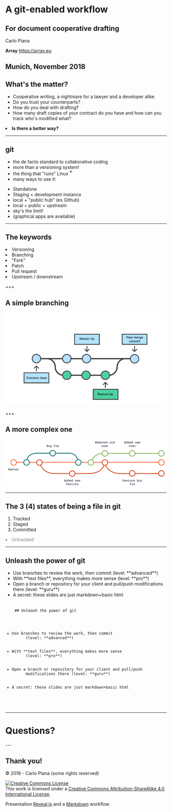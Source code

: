 # A git-enabled workflow

## For document cooperative drafting

Carlo Piana

**Array**
  https://array.eu   

Munich, November 2018
---

## What's the matter?

- Cooperative writing, a nightmare for a lawyer and a developer alike
- Do you trust your counterparts?
- How do you deal with drafting?
- How many draft copies of your contract do you have and how can you track who's modified what?
<li class="fragment"> <strong>Is there a better way?</strong></li>

---

## git

- the de facto standard to collaborative coding
- more than a versioning system!
- the thing that "runs" Linux <sup>®</sup>
- many ways to use it:
<ul>
    <li class="fragment"> Standalone</li>
    <li class="fragment"> Staging + development instance </li>
    <li class="fragment"> local + "public hub" (es Github) </li>
    <li class="fragment"> local + public + upstream </li>
    <li class="fragment"> sky's the limit!</li>
    <li class="fragment"> (graphical apps are available)</li>
</ul>

---

## The keywords

<li class="fragment">Versioning</li>
<li class="fragment">Branching</li>
<li class="fragment">"Fork"</li>
<li class="fragment">Patch</li>
<li class="fragment">Pull request</li>
<li class="fragment">Upstream / downstream</li>

+++

## A simple branching

<img class="center-img-large" src="markdown/assets/Branch.png" />

+++

## A more complex one

<img class="center-img-large" src="markdown/assets/branch-complex.png" />

---

## The 3 (4) states of being a file in git

1. Tracked
2. Staged
3. Committed
<li class="fragment" style="color:grey"> Untracked</li>

---

## Unleash the power of git
<ul>
  <li class="fragment">Use branches to review the work, then commit <span class="fragment">(level: **advanced**)</span></li>
  <li class="fragment">With **text files**, everything makes more sense <span class="fragment">(level: **pro**)</span></li>
  <li class="fragment">Open a branch or repository for your client and pull/push modifications there <span class="fragment">(level: **guru**)</span></li>
  <li class="fragment">A secret: these slides are just markdown+basic html </li>
</ul>

<code class="fragment">
    ## Unleash the power of git
    <ul>
      <li class="fragment">Use branches to review the work, then commit <span class="fragment">
      (level: **advanced**)</span></li>
      <li class="fragment">With **text files**, everything makes more sense <span class="fragment">
      (level: **pro**)</span></li>
      <li class="fragment">Open a branch or repository for your client and pull/push
      modifications there <span class="fragment">(level: **guru**)</span></li>
      <li class="fragment">A secret: these slides are just markdown+basic html </li>
    </ul>
</code>

---
<!-- .slide:  data-background-image="markdown/assets/questions.jpg"  -->

<div class="dom">
<h1>Questions?</h1>
</div>
---

## Thank you!


<div class="bottom">
<p>© 2018 - Carlo Piana (some rights reserved) </p>
<p><a rel="license" href="http://creativecommons.org/licenses/by-sa/4.0/"><img alt="Creative Commons License" style="border-width:0" src="https://i.creativecommons.org/l/by-sa/4.0/88x31.png" /></a><br />This work is licensed under a <a rel="license" href="http://creativecommons.org/licenses/by-sa/4.0/">Creative Commons Attribution-ShareAlike 4.0 International License</a>.  
</p>

Presentation [Reveal.js][81aa3153] and a [Markdown](https://daringfireball.net/projects/markdown/syntax) workflow

</div>

  [81aa3153]: https://revealjs.com/ "Reveal"
